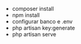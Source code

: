 - composer install
- npm install
- configurar banco e .env
- php artisan key:generate
- php artisan serve 
